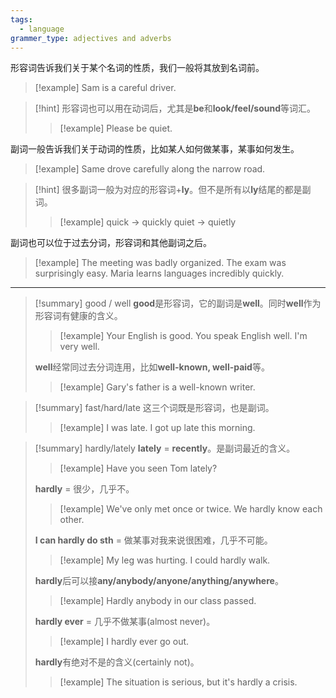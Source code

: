 ```yaml
---
tags:
  - language
grammer_type: adjectives and adverbs
---
```

形容词告诉我们关于某个名词的性质，我们一般将其放到名词前。

> [!example]
> Sam is a careful driver.

> [!hint]
> 形容词也可以用在动词后，尤其是**be**和**look/feel/sound**等词汇。
> > [!example]
> > Please be quiet.

副词一般告诉我们关于动词的性质，比如某人如何做某事，某事如何发生。

> [!example]
> Same drove carefully along the narrow road.

> [!hint]
> 很多副词一般为对应的形容词+**ly**。但不是所有以**ly**结尾的都是副词。
> > [!example]
> > quick -> quickly
> > quiet -> quietly

副词也可以位于过去分词，形容词和其他副词之后。

> [!example]
> The meeting was badly organized.
> The exam was surprisingly easy.
> Maria learns languages incredibly quickly.

---

> [!summary] good / well
> **good**是形容词，它的副词是**well**。同时**well**作为形容词有健康的含义。
> > [!example]
> > Your English is good.
> > You speak English well.
> > I'm very well.
>
> **well**经常同过去分词连用，比如**well-known, well-paid**等。
> > [!example]
> > Gary's father is a well-known writer.

> [!summary] fast/hard/late
> 这三个词既是形容词，也是副词。
> > [!example]
> > I was late.
> > I got up late this morning.

> [!summary] hardly/lately
> **lately** = **recently**。是副词最近的含义。
> > [!example]
> > Have you seen Tom lately?
> 
> **hardly** = 很少，几乎不。
> > [!example]
> > We've only met once or twice. We hardly know each other.
> 
> **I can hardly do sth** = 做某事对我来说很困难，几乎不可能。
> > [!example]
> > My leg was hurting. I could hardly walk.
> 
> **hardly**后可以接**any/anybody/anyone/anything/anywhere**。
> > [!example]
> > Hardly anybody in our class passed.
> 
> **hardly ever** = 几乎不做某事(almost never)。
> > [!example]
> > I hardly ever go out.
> 
> **hardly**有绝对不是的含义(certainly not)。
> > [!example]
> > The situation is serious, but it's hardly a crisis.